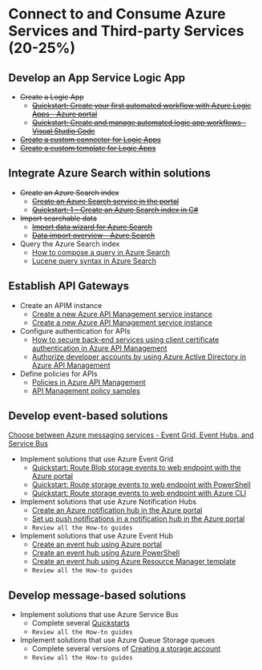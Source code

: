 # Connect to and Consume Azure Services and Third-party Services (20-25%)
## Develop an App Service Logic App 
* ~~Create a Logic App~~
    * ~~[Quickstart: Create your first automated workflow with Azure Logic Apps - Azure portal](https://docs.microsoft.com/en-us/azure/logic-apps/quickstart-create-first-logic-app-workflow)~~
    * ~~[Quickstart: Create and manage automated logic app workflows - Visual Studio Code](https://docs.microsoft.com/en-us/azure/logic-apps/quickstart-create-logic-apps-visual-studio-code)~~
* ~~[Create a custom connector for Logic Apps](https://docs.microsoft.com/en-us/azure/logic-apps/custom-connector-overview)~~
* ~~[Create a custom template for Logic Apps](https://docs.microsoft.com/en-us/azure/logic-apps/logic-apps-create-deploy-template)~~
## Integrate Azure Search within solutions 
* ~~Create an Azure Search index~~
    * ~~[Create an Azure Search service in the portal](https://docs.microsoft.com/en-us/azure/search/search-create-service-portal)~~
    * ~~[Quickstart: 1 - Create an Azure Search index in C#](https://docs.microsoft.com/en-us/azure/search/search-create-index-dotnet)~~
* ~~Import searchable data~~
    * ~~[Import data wizard for Azure Search](https://docs.microsoft.com/en-us/azure/search/search-import-data-portal)~~
    * ~~[Data import overview - Azure Search](https://docs.microsoft.com/en-us/azure/search/search-what-is-data-import)~~
* Query the Azure Search index 
    * [How to compose a query in Azure Search](https://docs.microsoft.com/en-us/azure/search/search-query-overview)
    * [Lucene query syntax in Azure Search](https://docs.microsoft.com/en-us/azure/search/query-lucene-syntax)
## Establish API Gateways 
* Create an APIM instance
    * [Create a new Azure API Management service instance](https://docs.microsoft.com/en-us/azure/api-management/get-started-create-service-instance)
    * [Create a new Azure API Management service instance](https://docs.microsoft.com/en-us/azure/api-management/powershell-create-service-instance)
* Configure authentication for APIs
    * [How to secure back-end services using client certificate authentication in Azure API Management](https://docs.microsoft.com/en-us/azure/api-management/api-management-howto-mutual-certificates)
    * [Authorize developer accounts by using Azure Active Directory in Azure API Management](https://docs.microsoft.com/en-us/azure/api-management/api-management-howto-aad)
* Define policies for APIs
    * [Policies in Azure API Management](https://docs.microsoft.com/en-us/azure/api-management/api-management-howto-policies)
    * [API Management policy samples](https://docs.microsoft.com/en-us/azure/api-management/policy-samples)
## Develop event-based solutions 
[Choose between Azure messaging services - Event Grid, Event Hubs, and Service Bus](https://docs.microsoft.com/en-us/azure/event-grid/compare-messaging-services)
* Implement solutions that use Azure Event Grid
    * [Quickstart: Route Blob storage events to web endpoint with the Azure portal](https://docs.microsoft.com/en-us/azure/event-grid/blob-event-quickstart-portal)
    * [Quickstart: Route storage events to web endpoint with PowerShell](https://docs.microsoft.com/en-us/azure/storage/blobs/storage-blob-event-quickstart-powershell?toc=%2fazure%2fevent-grid%2ftoc.json)
    * [Quickstart: Route storage events to web endpoint with Azure CLI](https://docs.microsoft.com/en-us/azure/storage/blobs/storage-blob-event-quickstart?toc=%2fazure%2fevent-grid%2ftoc.json)
* Implement solutions that use Azure Notification Hubs
    * [Create an Azure notification hub in the Azure portal](https://docs.microsoft.com/en-us/azure/notification-hubs/create-notification-hub-portal)
    * [Set up push notifications in a notification hub in the Azure portal](https://docs.microsoft.com/en-us/azure/notification-hubs/configure-notification-hub-portal-pns-settings)
    * `Review all the How-to guides`
* Implement solutions that use Azure Event Hub
    * [Create an event hub using Azure portal](https://docs.microsoft.com/en-us/azure/event-hubs/event-hubs-quickstart-portal)
    * [Create an event hub using Azure PowerShell](https://docs.microsoft.com/en-us/azure/event-hubs/event-hubs-quickstart-powershell)
    * [Create an event hub using Azure Resource Manager template](https://docs.microsoft.com/en-us/azure/event-hubs/event-hubs-resource-manager-namespace-event-hub)
     * `Review all the How-to guides`
## Develop message-based solutions 
* Implement solutions that use Azure Service Bus
    * Complete several [Quickstarts](https://docs.microsoft.com/en-us/azure/service-bus-messaging/)
    * `Review all the How-to guides`
* Implement solutions that use Azure Queue Storage queues
    * Complete several versions of [Creating a storage account](https://docs.microsoft.com/en-us/azure/storage/common/storage-quickstart-create-account?toc=%2Fazure%2Fstorage%2Fqueues%2Ftoc.json&tabs=azure-portal)
     * `Review all the How-to guides`

